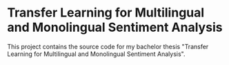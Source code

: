 # Transfer Learning for Multilingual and Monolingual Sentiment Analysis

This project contains the source code for my bachelor thesis "Transfer Learning for Multilingual and Monolingual Sentiment Analysis".
